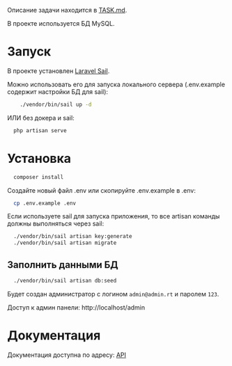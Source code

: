 Описание задачи находится в [TASK.md](https://github.com/IvSokolaN/tzfriend/blob/main/TASK.md).

В проекте используется БД MySQL.

# Запуск

В проекте установлен [Laravel Sail](https://laravel.com/docs/11.x/sail).

Можно использовать его для запуска локального сервера (.env.example содержит настройки БД для sail):

```bash
    ./vendor/bin/sail up -d
```

ИЛИ без докера и sail:

```bash
  php artisan serve
```

# Установка

```bash
  composer install
```
Создайте новый файл .env или скопируйте .env.example в .env:

```bash
  cp .env.example .env
```

Если используете sail для запуска приложения, то все artisan команды должны выполняться через sail:

```bash
  ./vendor/bin/sail artisan key:generate
  ./vendor/bin/sail artisan migrate
```

## Заполнить данными БД

```bash
  ./vendor/bin/sail artisan db:seed
```  

Будет создан администратор с логином `admin@admin.rt` и паролем `123`.

Доступ к админ панели: http://localhost/admin

# Документация

Документация доступна по адресу: [API](http://localhost/docs/api-docs.html)
